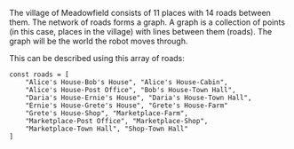 The village of Meadowfield consists of 11 places with 14 roads between them.
The network of roads forms a graph.
A graph is a collection of points (in this case, places in the village) with lines between them (roads).
The graph will be the world the robot moves through.

This can be described using this array of roads:
```
const roads = [
    "Alice's House-Bob's House", "Alice's House-Cabin",
    "Alice's House-Post Office", "Bob's House-Town Hall",
    "Daria's House-Ernie's House", "Daria's House-Town Hall",
    "Ernie's House-Grete's House", "Grete's House-Farm"
    "Grete's House-Shop", "Marketplace-Farm",
    "Marketplace-Post Office", "Marketplace-Shop",
    "Marketplace-Town Hall", "Shop-Town Hall"
]
```